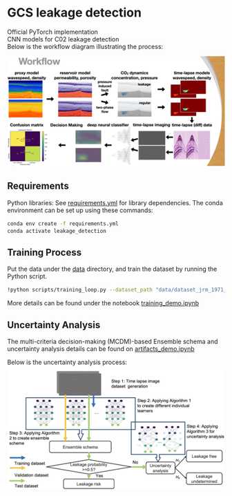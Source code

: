 # GCS leakage detection

Official PyTorch implementation <br>
CNN models for C02 leakage detection <br>
Below is the workflow diagram illustrating the process:

![Workflow Diagram](workflows/workflows.png)


## Requirements

Python libraries: See [requirements.yml](requirements.yml) for library dependencies. The conda environment can be set up using these commands:

```.bash
conda env create -f requirements.yml
conda activate leakage_detection
```

## Training Process
Put the data under the [data](data/) directory, and
train the dataset by running the Python script.
```.bash
!python scripts/training_loop.py --dataset_path "data/dataset_jrm_1971_seismic_images?dl=0" --data_length 1971 --model_name "vgg16"
```
More details can be found under the notebook [training_demo.ipynb](scripts/training_demo.ipynb)

## Uncertainty Analysis
The multi-criteria decision-making (MCDM)-based Ensemble schema and uncertainty analysis details can be found on [artifacts_demo.ipynb](scripts/artifacts_demo.ipynb)

Below is the uncertainty analysis process:
![Workflow Diagram](workflows/uncertainty_analysis_flow.png)

